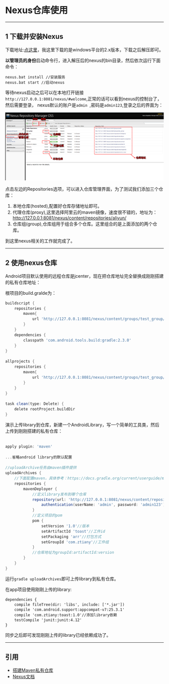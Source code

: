 # Nexus仓库使用

---
## 1 下载并安装Nexus

下载地址:[点这里](https://www.sonatype.com/download-oss-sonatype)，我这里下载的是windows平台的2.x版本，下载之后解压即可。

**以管理员的身份**启动命令行，进入解压后的nexus的bin目录，然后依次运行下面命令：

```
nexus.bat install //安装服务
nexus.bat start //启动nexus
```

等待nexus启动之后可以在本地打开链接`http://127.0.0.1:8081/nexus/#welcome`,正常的话可以看到nexus的控制台了，然后需要登录，
nexus默认的账户是`admin `,密码是`admin123`,登录之后的界面为：

![](images/nexus_repository.png)

点击左边的Repositories选项，可以进入仓库管理界面，为了测试我们添加三个仓库：

1. 本地仓库(hosted),配置好仓库存储地址即可。
2. 代理仓库(proxy),这里选择阿里云的maven镜像，速度很不错的，地址为：http://127.0.0.1:8081/nexus/content/repositories/aliyun/
3. 仓库组(group),仓库组用于组合多个仓库。这里组合的是上面添加的两个仓库。

到这里nexus相关的工作就完成了。

---
## 2 使用nexus仓库

Android项目默认使用的远程仓库是jcenter，现在把仓库地址完全替换成刚刚搭建的私有仓库地址：

根项目的build.gralde为：

```groovy
buildscript {
    repositories {
        maven{
            url 'http://127.0.0.1:8081/nexus/content/groups/test_group/'//这里就是我们搭建的私有仓库组，其组合了远程仓库和本地仓库
        }
    }
    dependencies {
        classpath 'com.android.tools.build:gradle:2.3.0'
    }
}

allprojects {
    repositories {
        maven{
            url 'http://127.0.0.1:8081/nexus/content/groups/test_group/'
        }
    }
}

task clean(type: Delete) {
    delete rootProject.buildDir
}
```

演示上传library到仓库，新建一个AndroidLibrary，写一个简单的工具类，然后上传到刚刚搭建的私有仓库：

```groovy

apply plugin: 'maven'

...省略android library的默认配置

//uploadArchive任务由maven插件提供
uploadArchives {
    //下面配置maven，具体参考：https://docs.gradle.org/current/userguide/maven_plugin.html
    repositories {
        mavenDeployer {
            //定义library发布到哪个仓库
            repository(url: 'http://127.0.0.1:8081/nexus/content/repositories/test_local/') {//这里的地址是在nexus中创建的本地地仓库
                authentication(userName: 'admin', password: 'admin123')
            }
            //定义项目的pom
            pom {
                setVersion '1.0'//版本
                setArtifactId 'toast'//工件id
                setPackaging 'arr'//打包方式
                setGroupId 'com.ztiany'//工件组
            }
            //仓库地址为groupId:artifactId:version
        }
    }
}
```
运行`gradle uploadArchives`即可上传library到私有仓库。

在app项目使用刚刚上传的library:
```
dependencies {
    compile fileTree(dir: 'libs', include: ['*.jar'])
    compile 'com.android.support:appcompat-v7:25.3.1'
    compile 'com.ztiany:toast:1.0'//添加library依赖
    testCompile 'junit:junit:4.12'
}
```

同步之后即可发现刚刚上传的library已经依赖成功了。

---
## 引用

- [搭建Maven私有仓库](https://pcyan.github.io/2017/04/08/use-nexus-to-create-private-maven-repo/)
- [Nexus文档](http://books.sonatype.com/nexus-book/3.0/reference/install.html#installation-archive)




